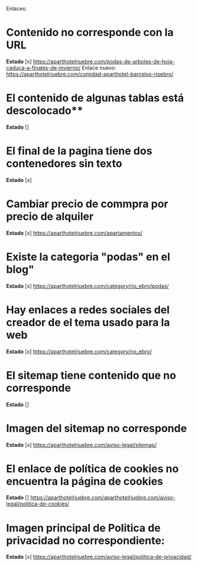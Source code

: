 Enlaces:

# Contenido no corresponde con la URL
**Estado** [x] 
https://aparthotelriuebre.com/podas-de-arboles-de-hoja-caduca-a-finales-de-invierno/
Enlace nuevo: https://aparthotelriuebre.com/comidad-aparthotel-barcelos-rioebro/

# El contenido de algunas tablas está descolocado**
**Estado** []
# El final de la pagina tiene dos contenedores sin texto
**Estado** [x]
# Cambiar precio de commpra por precio de alquiler
**Estado** [x]
https://aparthotelriuebre.com/apartamentos/

# Existe la categoria "podas" en el blog"
**Estado** [x] 
https://aparthotelriuebre.com/category/rio_ebro/podas/

# Hay enlaces a redes sociales del creador de el tema usado para la web
**Estado** [x] 
https://aparthotelriuebre.com/category/rio_ebro/ 

# El sitemap tiene contenido que no corresponde
**Estado** [] 
# Imagen del sitemap no corresponde
**Estado** [x] 
https://aparthotelriuebre.com/aviso-legal/sitemap/

# El enlace de política de cookies no encuentra la página de cookies
**Estado** [] 
https://aparthotelriuebre.com/aparthotelriuebre.com/aviso-legal/politica-de-cookies/ 

# Imagen principal de Politica de privacidad no correspondiente:
**Estado** [x] 
https://aparthotelriuebre.com/aviso-legal/politica-de-privacidad/ 